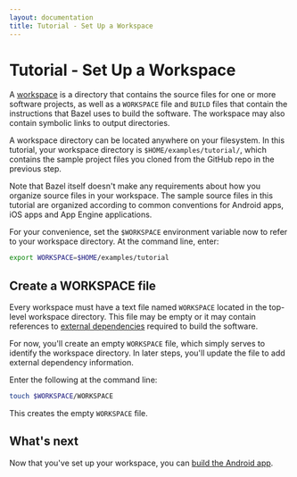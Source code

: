 ```yaml
---
layout: documentation
title: Tutorial - Set Up a Workspace
---
```


# Tutorial - Set Up a Workspace

A [workspace](/docs/build-ref.html#workspaces) is a directory that contains the
source files for one or more software projects, as well as a `WORKSPACE` file
and `BUILD` files that contain the instructions that Bazel uses to build
the software. The workspace may also contain symbolic links to output
directories.

A workspace directory can be located anywhere on your filesystem. In this
tutorial, your workspace directory is `$HOME/examples/tutorial/`, which
contains the sample project files you cloned from the GitHub repo in the
previous step.

Note that Bazel itself doesn't make any requirements about how you organize
source files in your workspace. The sample source files in this tutorial are
organized according to common conventions for Android apps, iOS apps and App
Engine applications.

For your convenience, set the `$WORKSPACE` environment variable now to refer to
your workspace directory. At the command line, enter:

```bash
export WORKSPACE=$HOME/examples/tutorial
```

## Create a WORKSPACE file

Every workspace must have a text file named `WORKSPACE` located in the top-level
workspace directory. This file may be empty or it may contain references
to [external dependencies](/docs/external.html) required to build the
software.

For now, you'll create an empty `WORKSPACE` file, which simply serves to
identify the workspace directory. In later steps, you'll update the file to add
external dependency information.

Enter the following at the command line:

```bash
touch $WORKSPACE/WORKSPACE
```

This creates the empty `WORKSPACE` file.

## What's next

Now that you've set up your workspace, you can
[build the Android app](android-app.md).
